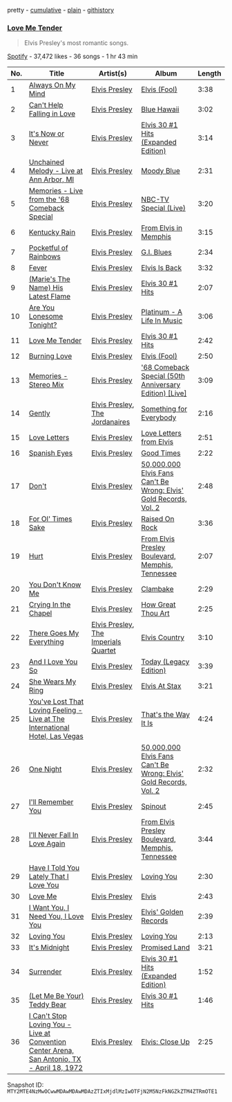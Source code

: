 pretty - [cumulative](/playlists/cumulative/37i9dQZF1DWTyQKmHU6FcW.md) - [plain](/playlists/plain/37i9dQZF1DWTyQKmHU6FcW) - [githistory](https://github.githistory.xyz/mackorone/spotify-playlist-archive/blob/main/playlists/plain/37i9dQZF1DWTyQKmHU6FcW)

### [Love Me Tender](https://open.spotify.com/playlist/37i9dQZF1DWTyQKmHU6FcW)

> Elvis Presley's most romantic songs.

[Spotify](https://open.spotify.com/user/spotify) - 37,472 likes - 36 songs - 1 hr 43 min

| No. | Title | Artist(s) | Album | Length |
|---|---|---|---|---|
| 1 | [Always On My Mind](https://open.spotify.com/track/1B5Tp2Ml9nLlmTSJx8xVfI) | [Elvis Presley](https://open.spotify.com/artist/43ZHCT0cAZBISjO8DG9PnE) | [Elvis \(Fool\)](https://open.spotify.com/album/3gpHiNAmT5oXVxe6ewTGuN) | 3:38 |
| 2 | [Can't Help Falling in Love](https://open.spotify.com/track/44AyOl4qVkzS48vBsbNXaC) | [Elvis Presley](https://open.spotify.com/artist/43ZHCT0cAZBISjO8DG9PnE) | [Blue Hawaii](https://open.spotify.com/album/7xe8VI48TxUpU1IIo0RfGi) | 3:02 |
| 3 | [It's Now or Never](https://open.spotify.com/track/6p8LNHMqJiUMjPXy4rnO5H) | [Elvis Presley](https://open.spotify.com/artist/43ZHCT0cAZBISjO8DG9PnE) | [Elvis 30 \#1 Hits \(Expanded Edition\)](https://open.spotify.com/album/0uJJdEZ8sRLNPoKEkjvqTD) | 3:14 |
| 4 | [Unchained Melody \- Live at Ann Arbor, MI](https://open.spotify.com/track/0OavtQSojULqejmC4Qbstr) | [Elvis Presley](https://open.spotify.com/artist/43ZHCT0cAZBISjO8DG9PnE) | [Moody Blue](https://open.spotify.com/album/08bROKoMarHS0jRzZOEv08) | 2:31 |
| 5 | [Memories \- Live from the '68 Comeback Special](https://open.spotify.com/track/7rksaFFjea7QqvEXIluPAd) | [Elvis Presley](https://open.spotify.com/artist/43ZHCT0cAZBISjO8DG9PnE) | [NBC\-TV Special \(Live\)](https://open.spotify.com/album/4OaxrDxZe97lotUT4cxoRX) | 3:20 |
| 6 | [Kentucky Rain](https://open.spotify.com/track/1dIChAQ6MLzIsXWl6vWAqX) | [Elvis Presley](https://open.spotify.com/artist/43ZHCT0cAZBISjO8DG9PnE) | [From Elvis in Memphis](https://open.spotify.com/album/3ekkFrfotMsEAKc5g71GHk) | 3:15 |
| 7 | [Pocketful of Rainbows](https://open.spotify.com/track/6lSGhstIFdvPT0mYbTM6Y2) | [Elvis Presley](https://open.spotify.com/artist/43ZHCT0cAZBISjO8DG9PnE) | [G.I\. Blues](https://open.spotify.com/album/1TqAYM0PTj6TDdzTcY8VGT) | 2:34 |
| 8 | [Fever](https://open.spotify.com/track/73m8WuJlhzVusTVzJCGaDZ) | [Elvis Presley](https://open.spotify.com/artist/43ZHCT0cAZBISjO8DG9PnE) | [Elvis Is Back](https://open.spotify.com/album/2SBAAtgdyjgfTO1UMHnza1) | 3:32 |
| 9 | [\(Marie's The Name\) His Latest Flame](https://open.spotify.com/track/4qbLOU1T7xgTH87eUSkvJ1) | [Elvis Presley](https://open.spotify.com/artist/43ZHCT0cAZBISjO8DG9PnE) | [Elvis 30 \#1 Hits](https://open.spotify.com/album/0QVoYzGd1p8Z3ohEaM0lsc) | 2:07 |
| 10 | [Are You Lonesome Tonight?](https://open.spotify.com/track/4xUqqie4bBKufHtlMuZS3k) | [Elvis Presley](https://open.spotify.com/artist/43ZHCT0cAZBISjO8DG9PnE) | [Platinum \- A Life In Music](https://open.spotify.com/album/0gv5aiVS1WBUZOKeb7YawE) | 3:06 |
| 11 | [Love Me Tender](https://open.spotify.com/track/7iBBcw61QVJxI3NDzlpX2E) | [Elvis Presley](https://open.spotify.com/artist/43ZHCT0cAZBISjO8DG9PnE) | [Elvis 30 \#1 Hits](https://open.spotify.com/album/0QVoYzGd1p8Z3ohEaM0lsc) | 2:42 |
| 12 | [Burning Love](https://open.spotify.com/track/7zMUCLm1TN9o9JlLISztxO) | [Elvis Presley](https://open.spotify.com/artist/43ZHCT0cAZBISjO8DG9PnE) | [Elvis \(Fool\)](https://open.spotify.com/album/3gpHiNAmT5oXVxe6ewTGuN) | 2:50 |
| 13 | [Memories \- Stereo Mix](https://open.spotify.com/track/6jGzInaZ1QyKLNw61an9y5) | [Elvis Presley](https://open.spotify.com/artist/43ZHCT0cAZBISjO8DG9PnE) | ['68 Comeback Special \(50th Anniversary Edition\) \[Live\]](https://open.spotify.com/album/62CwfDeiM9t81FaFHebuUm) | 3:09 |
| 14 | [Gently](https://open.spotify.com/track/0CZ15AP1m1lWcRz8fMuYfr) | [Elvis Presley](https://open.spotify.com/artist/43ZHCT0cAZBISjO8DG9PnE), [The Jordanaires](https://open.spotify.com/artist/6CXezToiGS8K6jr9kr8Muv) | [Something for Everybody](https://open.spotify.com/album/5Yl2lNCQ5wkCdN0S8VOCdE) | 2:16 |
| 15 | [Love Letters](https://open.spotify.com/track/70VGbJWNkb6xZyjgR3GpQP) | [Elvis Presley](https://open.spotify.com/artist/43ZHCT0cAZBISjO8DG9PnE) | [Love Letters from Elvis](https://open.spotify.com/album/3kf5iEHqvuKch85eAvWrGO) | 2:51 |
| 16 | [Spanish Eyes](https://open.spotify.com/track/5ZKZ4wJsIRBCnVJAMXDJ94) | [Elvis Presley](https://open.spotify.com/artist/43ZHCT0cAZBISjO8DG9PnE) | [Good Times](https://open.spotify.com/album/0bVlE6dhJEsCzCX2CWrOCw) | 2:22 |
| 17 | [Don't](https://open.spotify.com/track/4fgMsJGLDqy4HsJFRgaVNG) | [Elvis Presley](https://open.spotify.com/artist/43ZHCT0cAZBISjO8DG9PnE) | [50,000,000 Elvis Fans Can't Be Wrong: Elvis' Gold Records, Vol\. 2](https://open.spotify.com/album/0s357yjkkRrf0KCXtnISGe) | 2:48 |
| 18 | [For Ol' Times Sake](https://open.spotify.com/track/7DSUykao1FtU4vfFReDsfd) | [Elvis Presley](https://open.spotify.com/artist/43ZHCT0cAZBISjO8DG9PnE) | [Raised On Rock](https://open.spotify.com/album/2ZRE01JESBDtXwXckqGZY6) | 3:36 |
| 19 | [Hurt](https://open.spotify.com/track/4ugBXQVxTzKLmdCRL7yRRa) | [Elvis Presley](https://open.spotify.com/artist/43ZHCT0cAZBISjO8DG9PnE) | [From Elvis Presley Boulevard, Memphis, Tennessee](https://open.spotify.com/album/6Kc8A5gqFZjDUeq77xSAK6) | 2:07 |
| 20 | [You Don't Know Me](https://open.spotify.com/track/1EOsMbGG8ej3tTDQ735Ch7) | [Elvis Presley](https://open.spotify.com/artist/43ZHCT0cAZBISjO8DG9PnE) | [Clambake](https://open.spotify.com/album/6rgQTKAl5UXrWhPUKuIGFN) | 2:29 |
| 21 | [Crying In the Chapel](https://open.spotify.com/track/2inb1KNU2bGIkldLsuDb83) | [Elvis Presley](https://open.spotify.com/artist/43ZHCT0cAZBISjO8DG9PnE) | [How Great Thou Art](https://open.spotify.com/album/7N1t7WzloZyMj95jk6CSCt) | 2:25 |
| 22 | [There Goes My Everything](https://open.spotify.com/track/0LoDU83vAUpVxYfJvyxxRc) | [Elvis Presley](https://open.spotify.com/artist/43ZHCT0cAZBISjO8DG9PnE), [The Imperials Quartet](https://open.spotify.com/artist/1B1WOhGxd1FFRPVlnUAcOu) | [Elvis Country](https://open.spotify.com/album/5nFIESxbIeBxoREzNMzzbN) | 3:10 |
| 23 | [And I Love You So](https://open.spotify.com/track/62p6cgUc0cdguS1DttbfKU) | [Elvis Presley](https://open.spotify.com/artist/43ZHCT0cAZBISjO8DG9PnE) | [Today \(Legacy Edition\)](https://open.spotify.com/album/1NABHde4P06V7SyuYRRm2x) | 3:39 |
| 24 | [She Wears My Ring](https://open.spotify.com/track/74qkAezgb0SxD5IWUC7vF5) | [Elvis Presley](https://open.spotify.com/artist/43ZHCT0cAZBISjO8DG9PnE) | [Elvis At Stax](https://open.spotify.com/album/3EHxFLhmgSGEBmJ7tFXwRz) | 3:21 |
| 25 | [You've Lost That Loving Feeling \- Live at The International Hotel, Las Vegas](https://open.spotify.com/track/3Kb4kr3DGzzU5OtYqycWvE) | [Elvis Presley](https://open.spotify.com/artist/43ZHCT0cAZBISjO8DG9PnE) | [That's the Way It Is](https://open.spotify.com/album/5Daouulcid6tWztS39KWhc) | 4:24 |
| 26 | [One Night](https://open.spotify.com/track/3nwxwYSwdFvyLngepyPxOZ) | [Elvis Presley](https://open.spotify.com/artist/43ZHCT0cAZBISjO8DG9PnE) | [50,000,000 Elvis Fans Can't Be Wrong: Elvis' Gold Records, Vol\. 2](https://open.spotify.com/album/0s357yjkkRrf0KCXtnISGe) | 2:32 |
| 27 | [I'll Remember You](https://open.spotify.com/track/4yt0DRCLWr1608bGXGcD5u) | [Elvis Presley](https://open.spotify.com/artist/43ZHCT0cAZBISjO8DG9PnE) | [Spinout](https://open.spotify.com/album/3ZxrkkUoGwgAJHxtsmYi8M) | 2:45 |
| 28 | [I'll Never Fall In Love Again](https://open.spotify.com/track/4yT5usLhavd4mzP14LSiPU) | [Elvis Presley](https://open.spotify.com/artist/43ZHCT0cAZBISjO8DG9PnE) | [From Elvis Presley Boulevard, Memphis, Tennessee](https://open.spotify.com/album/6Kc8A5gqFZjDUeq77xSAK6) | 3:44 |
| 29 | [Have I Told You Lately That I Love You](https://open.spotify.com/track/788AeYEaCvfFmuIHhb64Wn) | [Elvis Presley](https://open.spotify.com/artist/43ZHCT0cAZBISjO8DG9PnE) | [Loving You](https://open.spotify.com/album/7KZSeiE569txmIxoNBQLS2) | 2:30 |
| 30 | [Love Me](https://open.spotify.com/track/2DQ5r0crvortwaNRYcninK) | [Elvis Presley](https://open.spotify.com/artist/43ZHCT0cAZBISjO8DG9PnE) | [Elvis](https://open.spotify.com/album/4BxOdLUpWYFL0mfdYiukyQ) | 2:43 |
| 31 | [I Want You, I Need You, I Love You](https://open.spotify.com/track/60tEaPHRJLnMzbyOPTeh3A) | [Elvis Presley](https://open.spotify.com/artist/43ZHCT0cAZBISjO8DG9PnE) | [Elvis' Golden Records](https://open.spotify.com/album/0C3t1htEDTFKcg7F2rNbek) | 2:39 |
| 32 | [Loving You](https://open.spotify.com/track/036VdTP0ggdePwbvbFuT8w) | [Elvis Presley](https://open.spotify.com/artist/43ZHCT0cAZBISjO8DG9PnE) | [Loving You](https://open.spotify.com/album/7KZSeiE569txmIxoNBQLS2) | 2:13 |
| 33 | [It's Midnight](https://open.spotify.com/track/4pKfihh0OKoOfxirI6gmXR) | [Elvis Presley](https://open.spotify.com/artist/43ZHCT0cAZBISjO8DG9PnE) | [Promised Land](https://open.spotify.com/album/47pECKZZzoUQ2aug4zJLGv) | 3:21 |
| 34 | [Surrender](https://open.spotify.com/track/1aECQTfv5SO42lU4fvrdJJ) | [Elvis Presley](https://open.spotify.com/artist/43ZHCT0cAZBISjO8DG9PnE) | [Elvis 30 \#1 Hits \(Expanded Edition\)](https://open.spotify.com/album/0uJJdEZ8sRLNPoKEkjvqTD) | 1:52 |
| 35 | [\(Let Me Be Your\) Teddy Bear](https://open.spotify.com/track/4FjkmQ9JYaIeh1NxeLEO80) | [Elvis Presley](https://open.spotify.com/artist/43ZHCT0cAZBISjO8DG9PnE) | [Elvis 30 \#1 Hits](https://open.spotify.com/album/0QVoYzGd1p8Z3ohEaM0lsc) | 1:46 |
| 36 | [I Can't Stop Loving You \- Live at Convention Center Arena, San Antonio, TX \- April 18, 1972](https://open.spotify.com/track/27UvL4m5Si1QmlXdBIEaVt) | [Elvis Presley](https://open.spotify.com/artist/43ZHCT0cAZBISjO8DG9PnE) | [Elvis: Close Up](https://open.spotify.com/album/3kBT5ef0KWAuZokS4IWV7C) | 2:25 |

Snapshot ID: `MTY2MTE4NzMwOCwwMDAwMDAwMDAzZTIxMjdlMzIwOTFjN2M5NzFkNGZkZTM4ZTRmOTE1`
